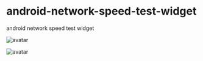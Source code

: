 # android-network-speed-test-widget
android network speed test widget

![avatar](http://m.qpic.cn/psb?/V149vWW32QF4VP/yXn*51AKNN5oFggeiEp62HNATn0V8MStad9T.jRss3U!/b/dFYBAAAAAAAA&bo=OASABwAAAAARF5s!&rf=viewer_4)

![avatar](https://m.qpic.cn/psb?/V149vWW32QF4VP/ivJviRxdJev5IO3uw*rt7y2rXUlkaharALln2YJFK2E!/b/dC4BAAAAAAAA&bo=OASABwAAAAARB4s!&rf=viewer_4)

